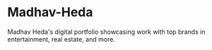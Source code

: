 # Madhav-Heda
Madhav Heda's digital portfolio showcasing work with top brands in entertainment, real estate, and more.
